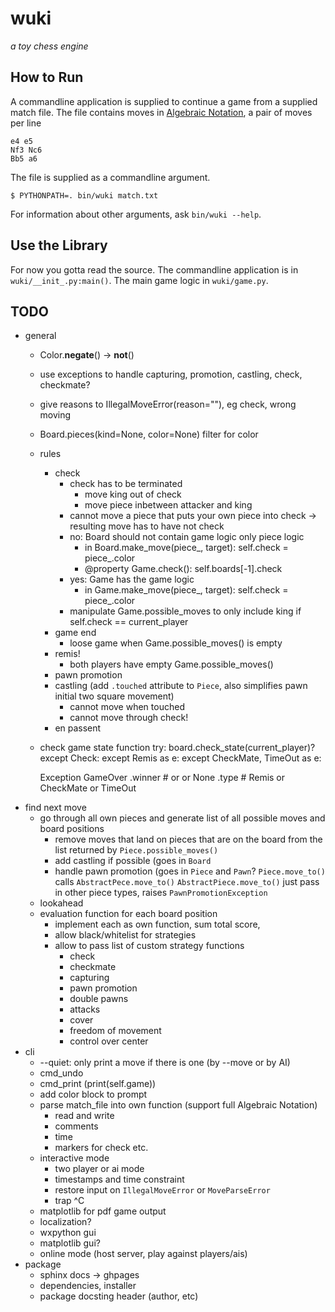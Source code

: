 # wuki
_a toy chess engine_

## How to Run
A commandline application is supplied to continue a game from a supplied match
file. The file contains moves in [Algebraic Notation](https://en.wikipedia.org/wiki/Algebraic_notation_(chess)),
a pair of moves per line

	e4 e5
	Nf3 Nc6
	Bb5 a6

The file is supplied as a commandline argument.

	$ PYTHONPATH=. bin/wuki match.txt

For information about other arguments, ask `bin/wuki --help`.

## Use the Library
For now you gotta read the source. The commandline application is in
`wuki/__init_.py:main()`. The main game logic in `wuki/game.py`.


## TODO
- general
	- Color.__negate__() -> __not__()
	- use exceptions to handle capturing, promotion, castling, check, checkmate?
	- give reasons to IllegalMoveError(reason=""), eg check, wrong moving
	- Board.pieces(kind=None, color=None) filter for color
	- rules
		- check
			- check has to be terminated
				- move king out of check
				- move piece inbetween attacker and king
			- cannot move a piece that puts your own piece into check
			-> resulting move has to have not check
			- no: Board should not contain game logic only piece logic
				- in Board.make_move(piece_, target): self.check = piece_.color
				- @property Game.check(): self.boards[-1].check
			- yes: Game has the game logic
				- in Game.make_move(piece_, target): self.check = piece_.color
			- manipulate Game.possible_moves to only include king if self.check == current_player
		- game end
			- loose game when Game.possible_moves() is empty
		- remis!
			- both players have empty Game.possible_moves()
		- pawn promotion
		- castling (add `.touched` attribute to `Piece`, also simplifies pawn initial two square movement)
			- cannot move when touched
			- cannot move through check!
		- en passent
	- check game state function
		try:
			board.check_state(current_player)?
		except Check:
		except Remis as e:
		except CheckMate, TimeOut as e:

		Exception GameOver
			.winner # <Black> or <White> or None
			.type # Remis or CheckMate or TimeOut
- find next move
	- go through all own pieces and generate list of all possible moves and board positions
		- remove moves that land on pieces that are on the board from the list returned by `Piece.possible_moves()`
		- add castling if possible (goes in `Board`
		- handle pawn promotion (goes in `Piece` and `Pawn`?
			`Piece.move_to()` calls `AbstractPece.move_to()`
			`AbstractPiece.move_to()` just pass in other piece types, raises `PawnPromotionException`
	- lookahead
	- evaluation function for each board position
		- implement each as own function, sum total score,
		- allow black/whitelist for strategies
		- allow to pass list of custom strategy functions
			- check
			- checkmate
			- capturing
			- pawn promotion
			- double pawns
			- attacks
			- cover
			- freedom of movement
			- control over center
- cli
	- --quiet: only print a move if there is one (by --move or by AI)
	- cmd_undo
	- cmd_print (print(self.game))
	- add color block to prompt
	- parse match_file into own function (support full Algebraic Notation)
		- read and write
		- comments
		- time
		- markers for check etc.
	- interactive mode
		- two player or ai mode
		- timestamps and time constraint
		- restore input on `IllegalMoveError` or `MoveParseError`
		- trap ^C
	- matplotlib for pdf game output
	- localization?
	- wxpython gui
	- matplotlib gui?
	- online mode (host server, play against players/ais)
- package
	- sphinx docs -> ghpages
	- dependencies, installer
	- package docsting header (author, etc)
